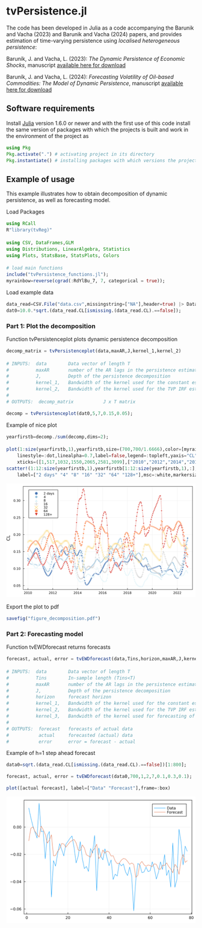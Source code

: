 # tvPersistence.jl

The code has been developed in Julia as a code accompanying the Barunik and Vacha (2023) and Barunik and Vacha (2024) papers, and provides estimation of time-varying persistence using *localised heterogeneous persistence*:

Baruník, J. and Vacha, L. (2023): *The Dynamic Persistence of Economic Shocks*, manuscript [available here for download](https://ideas.repec.org/p/arx/papers/2306.01511.html)

Baruník, J. and Vacha, L. (2024): *Forecasting Volatility of Oil-based Commodities: The Model of Dynamic Persistence*, manuscript [available here for download](https://arxiv.org/pdf/2402.01354.pdf)

## Software requirements

Install [Julia](http://julialang.org/) version 1.6.0 or newer and with the first use of this code install the same version of packages with which the projects is built and work in the environment of the project as

```julia
using Pkg
Pkg.activate(".") # activating project in its directory
Pkg.instantiate() # installing packages with which versions the project is built
```

## Example of usage

This example illustrates how to obtain decomposition of dynamic persistence, as well as forecasting model.

Load Packages


```julia
using RCall
R"library(tvReg)"

using CSV, DataFrames,GLM
using Distributions, LinearAlgebra, Statistics
using Plots, StatsBase, StatsPlots, Colors

# load main functions
include("tvPersistence_functions.jl");
myrainbow=reverse(cgrad(:RdYlBu_7, 7, categorical = true));
```

Load example data


```julia
data_read=CSV.File("data.csv",missingstring=["NA"],header=true) |> DataFrame;
dat0=10.0.*sqrt.(data_read.CL[ismissing.(data_read.CL).==false]);
```

### Part 1: Plot the decomposition

Function tvPersistenceplot plots dynamic persistence decomposition

````julia
decomp_matrix = tvPersistenceplot(data,maxAR,J,kernel_1,kernel_2)

# INPUTS:  data        Data vector of length T
#          maxAR       number of the AR lags in the persistence estimation
#          J,          Depth of the persistence decomposition
#          kernel_1,   Bandwidth of the kernel used for the constant estimation
#          kernel_2,   Bandwidth of the kernel used for the TVP IRF estimation
#
# OUTPUTS:  decomp_matrix           J x T matrix
````


```julia
decomp = tvPersistenceplot(dat0,5,7,0.15,0.05);
```

Example of nice plot


```julia
yearfirstb=decomp./sum(decomp,dims=2);

plot(1:size(yearfirstb,1),yearfirstb,size=(700,700/1.6666),color=[myrainbow[1] myrainbow[2] myrainbow[3] cgrad(:grayC, 7, categorical = true)[2] myrainbow[5] myrainbow[6] myrainbow[7]],frame=:box,
    linestyle=:dot,linealpha=0.7,label=false,legend=:topleft,yaxis="CL",
    xticks=([1,517,1032,1550,2065,2581,3099],["2010","2012","2014","2016","2018","2020","2022"])) 
scatter!(1:12:size(yearfirstb,1),yearfirstb[1:12:size(yearfirstb,1),:],color=[myrainbow[1] myrainbow[2] myrainbow[3] cgrad(:grayC, 7, categorical = true)[2] myrainbow[5] myrainbow[6] myrainbow[7]],
    label=["2 days" "4" "8" "16" "32" "64" "128+"],msc=:white,markersize=3,markershape=[:circle :diamond :utriangle :+ :x :heptagon :dtriangle])
```




![svg](/readme_files/output_10_0.svg)



Export the plot to pdf


```julia
savefig("figure_decomposition.pdf")
```

### Part 2: Forecasting model


Function tvEWDforecast returns forecasts

````julia
forecast, actual, error = tvEWDforecast(data,Tins,horizon,maxAR,J,kernel_1,kernel_2,kernel_3);

# INPUTS:  data        Data vector of length T
#          Tins        In-sample length (Tins<T)   
#          maxAR       number of the AR lags in the persistence estimation
#          J,          Depth of the persistence decomposition
#          horizon     forecast horizon
#          kernel_1,   Bandwidth of the kernel used for the constant estimation
#          kernel_2,   Bandwidth of the kernel used for the TVP IRF estimation
#          kernel_3,   Bandwidth of the kernel used for forecasting of the constant
#
# OUTPUTS:  forecast   forecasts of actual data
#           actual     forecasted (actual) data
#           error      error = forecast - actual
````

Example of h=1 step ahead forecast


```julia
data0=sqrt.(data_read.CL[ismissing.(data_read.CL).==false])[1:800];
```


```julia
forecast, actual, error = tvEWDforecast(data0,700,1,2,7,0.1,0.3,0.1);
```


```julia
plot([actual forecast], label=["Data" "Forecast"],frame=:box)
```




![svg](/readme_files/output_19_0.svg)


